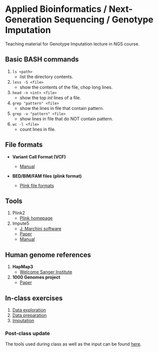 # Applied Bioinformatics / Next-Generation Sequencing / Genotype Imputation
Teaching material for Genotype Imputation lecture in NGS course.

## Basic **BASH** commands
1. `ls <path>` 
    * list the directory contents.
2. `less -S <file>` 
    * show the contents of the file, chop long lines.
3. `head -n <int> <file>` 
    * show the top *int* lines of a file.
4. `grep "pattern" <file>` 
    * show the lines in file that contain pattern.
5. `grep -v "pattern" <file>`
    * show lines in file that do NOT contain pattern.
6. `wc -l <file>` 
    * count lines in file.

## File formats
* **Variant Call Format (VCF)**
    * [Manual](https://samtools.github.io/hts-specs/VCFv4.2.pdf)

* **BED/BIM/FAM files (plink format)**
    * [Plink file formats](https://www.cog-genomics.org/plink/1.9/formats)

## Tools
1. Plink2
    * [Plink homepage](https://www.cog-genomics.org/plink/)
2. Impute5
    * [J. Marchini software](https://jmarchini.org/software/)
    * [Paper](SupplementaryMaterial/Impute5_paper.pdf)
    * [Manual](SupplementaryMaterial/Impute5_manual.pdf)

## Human genome references
1. **HapMap3**
    * [Welcome Sanger Institute](https://www.sanger.ac.uk/resources/downloads/human/hapmap3.html)
2. **1000 Genomes project**
    * [Paper](https://www.nature.com/articles/nmeth.1974)

## In-class exercises
1. [Data exploration](Exercises/exercise_1.md)
2. [Data preparation](Exercises/exercise_2.md)
3. [Imputation](Exercises/exercise_3.md)

### Post-class update
The tools used during class as well as the input can be found [here](Exercises/Tools-Data/).
